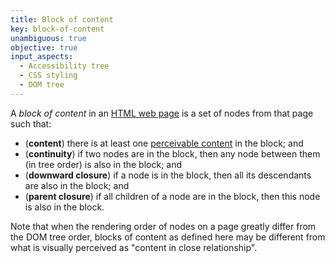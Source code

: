 ```yaml
---
title: Block of content
key: block-of-content
unambiguous: true
objective: true
input_aspects:
  - Accessibility tree
  - CSS styling
  - DOM tree
---
```


A _block of content_ in an [HTML web page][] is a set of nodes from that page such that:

- (**content**) there is at least one [perceivable content][] in the block; and
- (**continuity**) if two nodes are in the block, then any node between them (in tree order) is also in the block; and
- (**downward closure**) if a node is in the block, then all its descendants are also in the block; and
- (**parent closure**) if all children of a node are in the block, then this node is also in the block.

Note that when the rendering order of nodes on a page greatly differ from the DOM tree order, blocks of content as defined here may be different from what is visually perceived as "content in close relationship".

[html web page]: #web-page-html 'Definition of Web Page'
[perceivable content]: #perceivable-content 'Definition of Perceivable Content'
